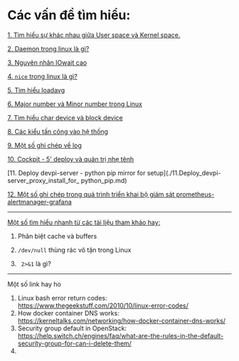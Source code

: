 # Các vấn đề tìm hiểu: 

[1. Tìm hiểu sự khác nhau giữa User space và Kernel space.](./1.userspace_and_kernelspace.md)

[2. Daemon trong linux là gì?](./2.daemon_la_gi.md)

[3. Nguyên nhân IOwait cao](./3.nguyen_nhan_CPU-iowait_cao.md)

[4. `nice` trong linux là gì?](./4.nice_trong_linux.md)

[5. Tìm hiểu loadavg](./5.tim_hieu_loadavg.md)

[6. Major number và Minor number trong Linux](./6.Major_number-and-Minor_number.md)

[7. Tìm hiểu char device và block device](./7.Char_devices_and_Block_devices7.Char_devices_and_Block_devices.md)

[8. Các kiểu tấn công vào hệ thống](./8.Cac_kieu_tan_cong_vao_he_thong.md)

[9. Một số ghi chép về log](./9.Mot_so_ghi_chep_ve_log.md)

[10. Cockpit - 5' deploy và quản trị nhẹ tênh](./10.5min_with_Cockpit.md)

[11. Deploy devpi-server - python pip mirror for setup](./11.Deploy_devpi-server_proxy_install_for_ python_pip.md)

[12. Một số ghi chép trong quá trình triển khai bộ giám sát prometheus-alertmanager-grafana](./12.Prometheus-Alertmanager-Grafana)

---

[Một số tìm hiểu nhanh từ các tài liệu tham khảo hay:](./Mot_so_link_tham_khao.md) 

1) Phân biệt cache và buffers

2) `/dev/null` thùng rác vô tận trong Linux

3) ` 2>&1` là gì?



---

Một số link hay ho

1) Linux bash error return codes:  https://www.thegeekstuff.com/2010/10/linux-error-codes/ 
2) How docker container DNS works: https://kerneltalks.com/networking/how-docker-container-dns-works/
3) Security group default in OpenStack: https://help.switch.ch/engines/faq/what-are-the-rules-in-the-default-security-group-for-can-i-delete-them/
4) 
